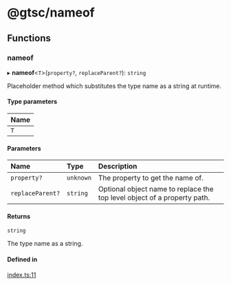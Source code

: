 # @gtsc/nameof

## Functions

### nameof

▸ **nameof**\<`T`\>(`property?`, `replaceParent?`): `string`

Placeholder method which substitutes the type name as a string at runtime.

#### Type parameters

| Name |
| :--- |
| `T`  |

#### Parameters

| Name             | Type      | Description                                                              |
| :--------------- | :-------- | :----------------------------------------------------------------------- |
| `property?`      | `unknown` | The property to get the name of.                                         |
| `replaceParent?` | `string`  | Optional object name to replace the top level object of a property path. |

#### Returns

`string`

The type name as a string.

#### Defined in

[index.ts:11](https://github.com/gtscio/framework/blob/51767d6/packages/nameof/src/index.ts#L11)
